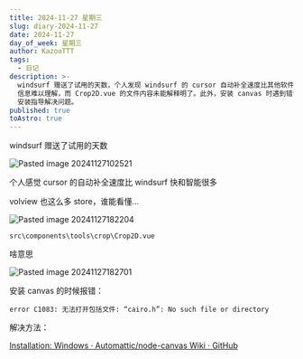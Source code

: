 ```yaml
---
title: 2024-11-27 星期三
slug: diary-2024-11-27
date: 2024-11-27
day_of_week: 星期三
author: KazooTTT
tags:
  - 日记
description: >-
  windsurf 赠送了试用的天数，个人发现 windsurf 的 cursor 自动补全速度比其他软件快且更智能。然而，volview 中的 store
  信息难以理解，而 Crop2D.vue 的文件内容未能解释明了。此外，安装 canvas 时遇到错误，需要参考 node-canvas 的 Windows
  安装指导解决问题。
published: true
toAstro: true
---
```


windsurf 赠送了试用的天数

![Pasted image 20241127102521](https://pictures.kazoottt.top/2024/11/20241129-f78ed74651c9e92353b0b3f88033b873.png)

个人感觉 cursor 的自动补全速度比 windsurf 快和智能很多

volview 也这么多 store，谁能看懂...

![Pasted image 20241127182204](https://pictures.kazoottt.top/2024/11/20241129-aa7cb1a643a25a79e8726605fd2b1106.png)

`src\components\tools\crop\Crop2D.vue`

啥意思

![Pasted image 20241127182701](https://pictures.kazoottt.top/2024/11/20241129-5550cf97c227b40010dffa544417d125.png)

安装 canvas 的时候报错：

```
error C1083: 无法打开包括文件: “cairo.h”: No such file or directory 
```

解决方法：

[Installation: Windows · Automattic/node-canvas Wiki · GitHub](https://github.com/Automattic/node-canvas/wiki/Installation:-Windows)
